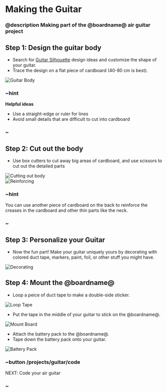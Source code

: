 # Making the Guitar

### @description Making part of the @boardname@ air guitar project

## Step 1: Design the guitar body

* Search for [Guitar Silhouette](https://www.bing.com/images/search?q=Guitar+Silhouettes) design ideas and customize the shape of your guitar.
* Trace the design on a flat piece of cardboard (40-80 cm is best).

![Guitar Body](/static/cp/projects/guitar/tracing.jpg)

### ~hint

**Helpful ideas**

* Use a straight-edge or ruler for lines
* Avoid small details that are difficult to cut into cardboard

### ~

## Step 2: Cut out the body

* Use box cutters to cut away big areas of cardboard, and use scissors to cut out the detailed parts

![Cutting out body](/static/cp/projects/guitar/cutting.jpg)   
![Reinforcing](/static/cp/projects/guitar/reinforcing.jpg)

### ~hint

You can use another piece of cardboard on the back to reinforce the creases in the cardboard and other thin parts like the neck.

### ~

## Step 3: Personalize your Guitar

* Now the fun part! Make your guitar uniquely yours by decorating with colored duct tape, markers, paint, foil, or other stuff you might have.

![Decorating](/static/cp/projects/guitar/decorating.jpg)

## Step 4: Mount the @boardname@

* Loop a peice of duct tape to make a double-side sticker.

![Loop Tape](/static/cp/projects/guitar/loop-tape.jpg)

* Put the tape in the middle of your guitar to stick on the @boardname@.

![Mount Board](/static/cp/projects/guitar/mount-cp.jpg)

* Attach the battery pack to the @boardname@.
* Tape down the battery pack onto your guitar.

![Battery Pack](/static/cp/projects/guitar/battery-pack.jpg)

### ~button /projects/guitar/code

NEXT: Code your air guitar

### ~